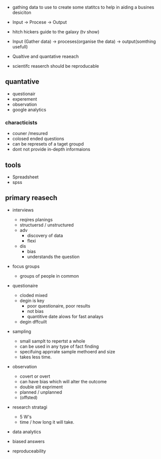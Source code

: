 - gathing data to use to create some statitcs to help in aiding a busines desiciton 
- Input -> Procese -> Output

- hitch hickers guide to the galaxy (tv show)

- Input (Gather data) -> proceses(organise the data) -> output(somthing usefull)

- Qualtive and quantative reaeach 

- scientifc reaserch should be reproducable

## quantative
- questionair
- experement
- observation
- google analytics

### characticists
- couner /mesured
- colosed ended questions
- can be represets of a taget groupd
- dont not provide in-depth informaions

## tools
- Spreadsheet
- spss

## primary reasech
- interviews
    - reqires planings
    - structuersd / unstructured
    - adv
        - discovery of data
        - flexi
    - dis
        - bias
        - understands the question
- focus groups
    - groups of people in common
- questionaire
    - cloded mixed
    - degin is key
        - poor questionaire, poor results
        - not bias
        - quantitive date alows for fast analays
    - degin dffcuilt
- sampling
    - small samplt to repertst a whole
    - can be used in any type of fact finding
    - specifuing apprrate sample methoerd and size
    - takes less time.
- observation
    - covert or overt
    - can have bias which will alter the outcome
    - double slit expriment
    - planned / unplanned
    - (offsted)
- research stratagi
    - 5 W's
    - time / how long it will take.

- data analytics
- biased answers
- reproduceability 